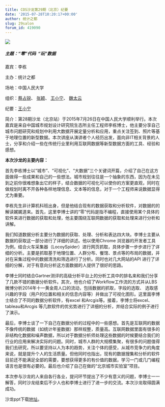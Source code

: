 ```yaml
---
title: COS沙龙第29期（北京）纪要
date: '2015-07-28T10:20:17+00:00'
author: 统计之都
slug: 29salon
forum_id: 419090
---
```


![](https://ww2.sinaimg.cn/bmiddle/6f694589jw1eug701vvi6j218g0xcqck.jpg)

##### 主题：“零”代码  “玩”数据

嘉宾：李栋
  
主办：统计之都
  
场地：中国人民大学
  
组织：[蔡占锐](https://weibo.com/u/3264504301?topnav=1&wvr=6&topsug=1)、
[张颖](https://weibo.com/u/2033549597?topnav=1&wvr=6&topsug=1)、
[王小宁](https://weibo.com/1656310700/profile?topnav=1&wvr=6)、
[魏太云](https://weibo.com/u/1655745602?topnav=1&wvr=6&topsug=1)
  
纪要：[王小宁](https://weibo.com/1656310700/profile?topnav=1&wvr=6)

简介：第28期沙龙（北京站）于2015年7月26日在中国人民大学顺利举行。本次嘉宾是来自中国城市规划设计研究院生态所主任工程师李栋博士，他主要分享自己城市问题研究和规划中利用大数据开展定量分析和应用，重点关注签到、照片等基于地理位置的新型数据。本次讲座从演讲者个人经历出发，面向非IT相关背景的人士，分享和介绍一些在传统行业里利用互联网数据等新型数据方面的工具、经验和感想。

**本次沙龙的主要内容：**

<!--more-->首先李栋博士以“城市”、“可视化”、“大数据”三个关键词开篇，介绍了自己在这方面做得一些成果和自己的一些想法。城市规划往往是一个抽象的东西，因为在未见到之前你很难想象出它的样子，结合数据的可视化可以使你的方案更直观，同时在做规划时离不开各种各样地理信息、文本等的信息，对于一个工程师来说数据显得尤为重要。

李栋先生非计算机科班出身，但是他结合现有的数据获取和分析软件，对数据的的解读娓娓道来。首先，这里李博士讲的“零”代码是指不编程，直接使用某个具体的软件来进行数据的获取和处理，他主要围绕互联网数据的获取和处理来进行分析和讲解。

我们知道数据分析主要分为数据的获取、处理、分析和表达四大块。李博士主要从数据的获取这一部分进行了详细的讲述。他以使用Chrome 浏览器的开发者工具为例，结合火车采集器（LocoySpider）进行网页抓取，具体步骤一步步进行了详细的分析。主要是抓取基于地理位置、人群分布、餐馆、景点等的布局的数据，并对在采集过程中的数据清洗和筛选进行了分析。同时也对几大网站的API 进行了详细的分解，对于有意向分析这方面数据的人提供了很好的思路。

李博士同时结合Gartner测评的高级分析平台上的分析工具中的排名来和我们分享了几款不错的数据分析软件。其次，他也介绍了Workflow工作流的方式并从LBS微博分析2014年十一黄金周人口的流动，包括数据的抓取，字段的选取、 选取感兴趣的字段（用户的位置和相关的信息内容等）并做出了可视化图形。这里面李博士结合了不同的数据分析软件，有excel 和Arcgis等。接着，李博士将excel、tableau和Arcgis 等几款软件的优劣势进行了详细的分析，并结合实际的例子进行了演示。

最后，李博士谈了一下自己在数据分析的过程中的一些感想。首先是互联网的数据不像传统的数据（如统计年鉴数据）那样规整，质量高。互联网数据里面有很多的非结构化数据和噪声数据，所以对于数据分析师处理这些数据的时候要结合我们的行业的应用来解决实际的问题。同时，城市人群的大规模集聚，有很多的问题值得我们去研究，所以要坚持以人为本的趋势，关注个体的感受，从城市竞争力的角度来说，就是提升个人的生活质量。但他同时也指出，现有的数据搜集和分析的软件目前还不能满足全部的需要，要想获得更多的有价值的数据，学习一门或几门编程语言也是很有必要的。最后也介绍了自己在做的“北京城市实验室”项目。

本次参与沙龙的人来自各行各业，提问环节提出了不少有意义的问题，李博士一一解答，同时沙龙结束后不少人也和李博士进行了进一步的交流。本次沙龙取得圆满成功。

沙龙ppt下载[地址](https://pan.baidu.com/share/link?shareid=448507458&uk=1711373326)。
